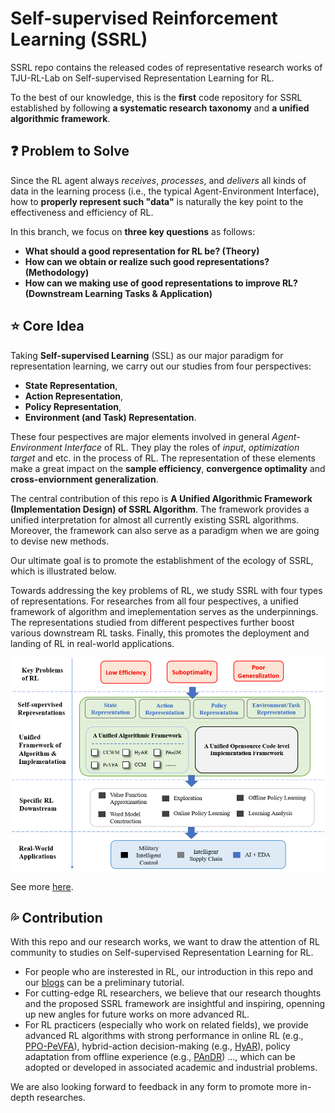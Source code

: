 
# Self-supervised Reinforcement Learning (SSRL)
SSRL repo contains the released codes of representative research works of TJU-RL-Lab on Self-supervised Representation Learning for RL. 

To the best of our knowledge, this is the **first** code repository for SSRL established by following **a systematic research taxonomy** and **a unified algorithmic framework**.

## ❓ Problem to Solve
Since the RL agent always _receives_, _processes_, and _delivers_ all kinds of data in the learning process (i.e., the typical Agent-Environment Interface), 
how to **properly represent such "data"** is naturally the key point to the effectiveness and efficiency of RL.

In this branch, we focus on **three key questions** as follows:
- **What should a good representation for RL be? (Theory)** 
- **How can we obtain or realize such good representations? (Methodology)**
- **How can we making use of good representations to improve RL? (Downstream Learning Tasks & Application)**

## ⭐️ Core Idea
Taking **Self-supervised Learning** (SSL) as our major paradigm for representation learning, we carry out our studies from four perspectives: 
- **State Representation**,
- **Action Representation**,
- **Policy Representation**,
- **Environment (and Task) Representation**.

These four pespectives are major elements involved in general _Agent-Environment Interface_ of RL.
They play the roles of _input_, _optimization target_ and etc. in the process of RL.
The representation of these elements make a great impact on the **sample efficiency**, **convergence optimality** and **cross-enviornment generalization**.


The central contribution of this repo is **A Unified Algorithmic Framework (Implementation Design) of SSRL Algorithm**.
The framework provides a unified interpretation for almost all currently existing SSRL algorithms. Moreover, the framework can also serve as a paradigm when we are going to devise new methods.

Our ultimate goal is to promote the establishment of the ecology of SSRL, which is illustrated below.

Towards addressing the key problems of RL,
we study SSRL with four types of representations.
For researches from all four pespectives, a unified framework of algorithm and imeplementation serves as the underpinnings.
The representations studied from different pespectives further boost various downstream RL tasks.
Finally, this promotes the deployment and landing of RL in real-world applications.

![](../images/Ecology_of_SSRL.png)

See more [here](https://github.com/TJU-DRL-LAB/self-supervised-rl).

## 💦 Contribution

With this repo and our research works, we want to draw the attention of RL community to studies on Self-supervised Representation Learning for RL.

- For people who are insterested in RL, our introduction in this repo and our [blogs](https://zhuanlan.zhihu.com/p/413321572) can be a preliminary tutorial.
- For cutting-edge RL researchers, we believe that our research thoughts and the proposed SSRL framework are insightful and inspiring, openning up new angles for future works on more advanced RL.
- For RL practicers (especially who work on related fields), we provide advanced RL algorithms with strong performance in online RL (e.g., [PPO-PeVFA](https://github.com/TJU-DRL-LAB/self-supervised-rl/RL_with_Policy_Representation/Policy-based_RL_with_PeVFA/PPO-PeVFA)), hybrid-action decision-making (e.g., [HyAR](https://github.com/TJU-DRL-LAB/self-supervised-rl/RL_with_Action_Representation/HyAR)), policy adaptation from offline experience (e.g., [PAnDR](https://github.com/TJU-DRL-LAB/self-supervised-rl/RL_with_Environment_Representation/PAnDR)) ..., which can be adopted or developed in associated academic and industrial problems.

We are also looking forward to feedback in any form to promote more in-depth researches.

